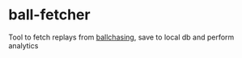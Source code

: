 # ball-fetcher
Tool to fetch replays from [ballchasing](https://ballchasing.com), save to local db and perform analytics
